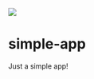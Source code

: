 ![](https://travis-ci.com/marceloreina/simple-app.svg?branch=master)

# simple-app

Just a simple app!
